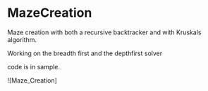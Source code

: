 # MazeCreation
Maze creation with both a recursive backtracker and with Kruskals algorithm. 

Working on the breadth first and the depthfirst solver

code is in sample.

![Maze_Creation]



